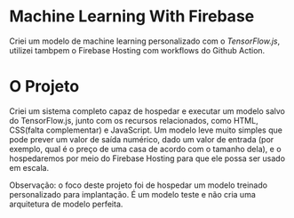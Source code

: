 # Machine Learning With Firebase

Criei um modelo de machine learning personalizado com o _TensorFlow.js_, utilizei tambpem o Firebase Hosting com workflows do Github Action. 

# O Projeto 
Criei um sistema completo capaz de hospedar e executar um modelo salvo do TensorFlow.js, junto com os recursos relacionados, como HTML, CSS(falta complementar) e JavaScript.
Um modelo leve muito simples que pode prever um valor de saída numérico, dado um valor de entrada (por exemplo, qual é o preço de uma casa de acordo com o tamanho dela),
e o hospedaremos por meio do Firebase Hosting para que ele possa ser usado em escala.

Observação: o foco deste projeto foi de hospedar um modelo treinado personalizado para implantação. 
É um modelo teste e não cria uma arquitetura de modelo perfeita. 
